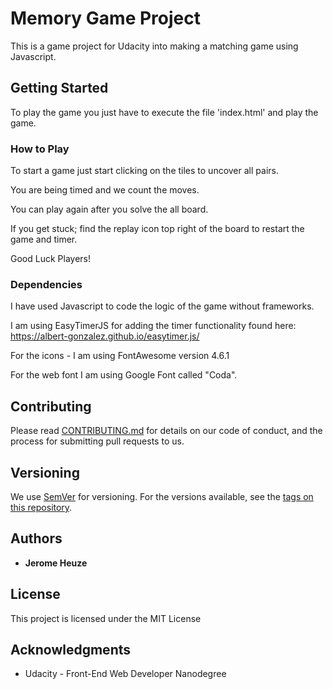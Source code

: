 # Memory Game Project

This is a game project for Udacity into making a matching game using Javascript.

## Getting Started

To play the game you just have to execute the file 'index.html' and play the game.

### How to Play

To start a game just start clicking on the tiles to uncover all pairs.

You are being timed and we count the moves.

You can play again after you solve the all board.

If you get stuck; find the replay icon top right of the board to restart the game and timer.

Good Luck Players!

### Dependencies

I have used Javascript to code the logic of the game without frameworks.

I am using EasyTimerJS for adding the timer functionality found here: https://albert-gonzalez.github.io/easytimer.js/

For the icons - I am using FontAwesome version 4.6.1

For the web font I am using Google Font called "Coda".

## Contributing

Please read [CONTRIBUTING.md](https://gist.github.com/PurpleBooth/b24679402957c63ec426) for details on our code of conduct, and the process for submitting pull requests to us.

## Versioning

We use [SemVer](http://semver.org/) for versioning. For the versions available, see the [tags on this repository](https://github.com/your/project/tags). 

## Authors

* **Jerome Heuze**


## License

This project is licensed under the MIT License

## Acknowledgments

* Udacity - Front-End Web Developer Nanodegree







